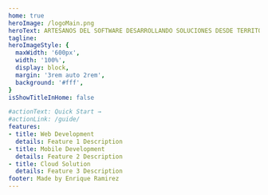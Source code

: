 ```yaml
---
home: true
heroImage: /logoMain.png
heroText: ARTESANOS DEL SOFTWARE DESARROLLANDO SOLUCIONES DESDE TERRITORIOS DEL ANTIGUO IMPERIO TARASCO
tagline: 
heroImageStyle: {
  maxWidth: '600px',
  width: '100%',
  display: block,
  margin: '3rem auto 2rem',
  background: '#fff',
}
isShowTitleInHome: false

#actionText: Quick Start →
#actionLink: /guide/
features:
- title: Web Development
  details: Feature 1 Description
- title: Mobile Development
  details: Feature 2 Description
- title: Cloud Solution
  details: Feature 3 Description
footer: Made by Enrique Ramirez
---
```

